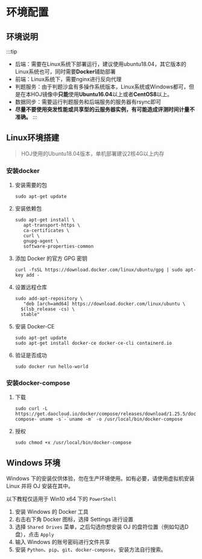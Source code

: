 # 环境配置

## 环境说明
:::tip
- 后端：需要在Linux系统下部署运行，建议使用ubuntu18.04，其它版本的Linux系统也可，同时需要**Docker**辅助部署
- 前端：Linux系统下，需要nginx进行反向代理
- 判题服务：由于判题沙盒有多操作系统版本，Linux系统或Windows都可，但是在本HOJ镜像中**只能**使用**Ubuntu16.04**以上或者**CentOS8**以上。
- 数据同步：需要运行判题服务和后端服务的服务器有rsync即可
- **尽量不要使用突发性能或共享型的云服务器实例，有可能造成评测时间计量不准确。**
  :::

## Linux环境搭建

> HOJ使用的Ubuntu18.04版本，单机部署建议2核4G以上内存

### 安装docker

1. 安装需要的包

   ```shell
   sudo apt-get update
   ```

2. 安装依赖包

   ```shell
   sudo apt-get install \
      apt-transport-https \
      ca-certificates \
      curl \
      gnupg-agent \
      software-properties-common
   ```

3. 添加 Docker 的官方 GPG 密钥

   ```shell
   curl -fsSL https://download.docker.com/linux/ubuntu/gpg | sudo apt-key add -
   ```

4. 设置远程仓库

   ```shell
   sudo add-apt-repository \
      "deb [arch=amd64] https://download.docker.com/linux/ubuntu \
     $(lsb_release -cs) \
     stable"
   ```

5. 安装 Docker-CE

   ```shell
   sudo apt-get update
   sudo apt-get install docker-ce docker-ce-cli containerd.io
   ```

6. 验证是否成功

   ```shell
   sudo docker run hello-world
   ```

### 安装docker-compose

1. 下载

   ```shell
   sudo curl -L https://get.daocloud.io/docker/compose/releases/download/1.25.5/docker-compose-`uname -s`-`uname -m` -o /usr/local/bin/docker-compose
   ```

2. 授权

   ```shell
   sudo chmod +x /usr/local/bin/docker-compose
   ```

## Windows 环境

Windows 下的安装仅供体验，勿在生产环境使用。如有必要，请使用虚拟机安装 Linux 并将 OJ 安装在其中。

以下教程仅适用于 Win10 x64 下的 `PowerShell`

1. 安装 Windows 的 Docker 工具
2. 右击右下角 Docker 图标，选择 Settings 进行设置
3. 选择 `Shared Drives` 菜单，之后勾选你想安装 OJ 的盘符位置（例如勾选D盘），点击 `Apply`
4. 输入 Windows 的账号密码进行文件共享
5. 安装 `Python`、`pip`、`git`、`docker-compose`，安装方法自行搜索。



